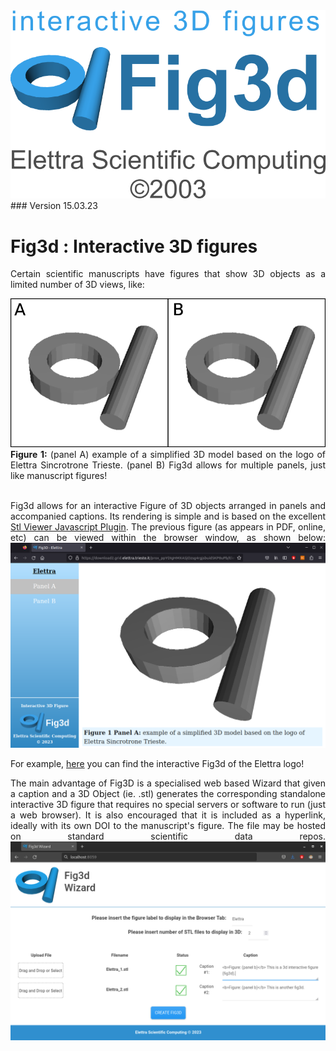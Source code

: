 <div align="justify">  
<img src=https://github.com/ElettraSciComp/Fig3d/blob/main/images/logo.png alt="logo"/>
### Version 15.03.23


# Fig3d : Interactive 3D figures

Certain scientific manuscripts have figures that show 3D objects as a limited number of 3D views, like:

<img src=https://github.com/ElettraSciComp/Fig3d/blob/main/images/basic_figure.png alt="basic_figure"/>
<b>Figure 1:</b> (panel A) example of a simplified 3D model based on the logo of Elettra Sincrotrone Trieste. (panel B) Fig3d allows for multiple panels, just like manuscript figures!<br></br>

Fig3d allows for an interactive Figure of 3D objects arranged in panels and accompanied captions. Its rendering is simple and is based on the excellent [Stl Viewer Javascript Plugin](https://www.viewstl.com/plugin/). The previous figure (as appears in PDF, online, etc) can be viewed within the browser window, as shown below: 
<img src=https://github.com/ElettraSciComp/Fig3d/blob/main/images/basic_figure_screenshot.png alt="basic_figure_screenshot"/>

For example, [here](https://download2.grid.elettra.trieste.it/prox_ppYDIgHMXA5jOzsg4rgjsbuid5KP0uPb/Elettra3D_logo/Elettra3D_logo_v2/rawdata/fig3D_elettra/) you can find the interactive Fig3d of the Elettra logo!

The main advantage of Fig3D is a specialised web based Wizard that given a caption and a 3D Object (ie. .stl) generates the corresponding standalone interactive 3D figure that requires no special servers or software to run (just a web browser). It is also encouraged that it is included as a hyperlink, ideally with its own DOI to the manuscript's figure. The file may be hosted on standard scientific data repos.
<img src=https://github.com/ElettraSciComp/Fig3d/blob/main/images/fig3d_wizard.png alt="fig3d_wizard"/>
</div>
